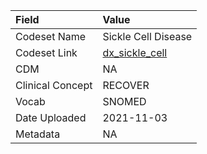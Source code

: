 |Field            |Value               |
|:----------------|:-------------------|
|Codeset Name     |Sickle Cell Disease |
|Codeset Link     |[dx_sickle_cell](https://github.com/PEDSnet/Variable-Dictionary/blob/main/conditions/dx_sickle_cell.csv)|
|CDM              |NA                  |
|Clinical Concept |RECOVER             |
|Vocab            |SNOMED              |
|Date Uploaded    |2021-11-03          |
|Metadata         |NA                  |
